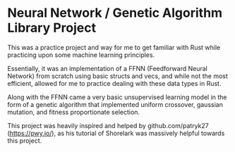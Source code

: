 # Neural Network / Genetic Algorithm Library Project

This was a practice project and way for me to get familiar with Rust while practicing upon some machine learning principles. 

Essentially, it was an implementation of a FFNN (Feedforward Neural Network) from scratch using basic structs and vecs, and while not the most efficient, allowed for me to practice dealing with these data types in Rust.

Along with the FFNN came a very basic unsupervised learning model in the form of a genetic algorithm that implemented uniform crossover, gaussian mutation, and fitness proportionate selection.

This project was heavily inspired and helped by github.com/patryk27 (https://pwy.io/), as his tutorial of Shorelark was massively helpful towards this project. 